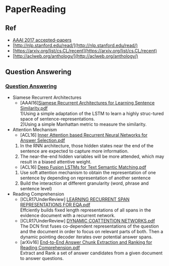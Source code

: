 # PaperReading

## Ref
- [AAAI 2017 accepted-papers](http://www.aaai.org/Conferences/AAAI/2017/aaai17accepted-papers.pdf)
- [http://nlp.stanford.edu/read/](http://nlp.stanford.edu/read/)
- [https://arxiv.org/list/cs.CL/recent](https://arxiv.org/list/cs.CL/recent)
- [http://aclweb.org/anthology/](http://aclweb.org/anthology/)
## Question Answering

### [Question Answering](https://github.com/ECNUICA/PaperReading/tree/master/Question%20Answering)
- Siamese Recurrent Architectures
  - [AAAI16][Siamese Recurrent Architectures for Learning Sentence Similarity.pdf](https://github.com/ECNUICA/PaperReading/blob/master/Question%20Answering/1-AAAI16-Mueller-Siamese%20Recurrent%20Architectures%20for%20Learning%20Sentence%20Similarity.pdf)  
  1)Using a simple adaptation of the LSTM to learn a highly struc-tured space of sentence-representations.  
  2)Using a simple Manhattan metric to measure the similarity.
- Attention Mechanism
  - [ACL16] [Inner Attention based Recurrent Neural Networks for Answer Selection.pdf](https://github.com/ECNUICA/PaperReading/blob/master/Question%20Answering/3-ACL16-CAS-Inner%20Attention%20based%20Recurrent%20Neural%20Networks%20for%20Answer%20Selection.pdf)  
  1) In the RNN architecture, those hidden states near the end of the sentence are expected to capture more information.  
  2) The near-the-end hidden variables will be more attended, which may result in a biased attentive weight.  
  - [ACL16] [Deep Fusion LSTMs for Text Semantic Matching.pdf](https://github.com/ECNUICA/PaperReading/blob/master/Question%20Answering/4-ACL16-FDU-Deep%20Fusion%20LSTMs%20for%20Text%20Semantic%20Matching.pdf)  
  1) Use soft attention mechanism to obtain the representation of one sentence by depending on representation of another sentence  
  2) Build the interaction at different granularity (word, phrase and sentence level)  
- Reading Comprehension
  - [ICLR17UnderReview] [LEARNING RECURRENT SPAN REPRESENTATIONS FOR EQA.pdf](https://github.com/ECNUICA/PaperReading/blob/master/Question%20Answering/5-ICLR17UnderReview-LEARNING%20RECURRENT%20SPAN%20REPRESENTATIONS%20FOR%20EQA.pdf)  
  Effciently builds fixed length representations of all spans in the evidence document with a recurrent network.  
  - [ICLR17UnderReview] [DYNAMIC COATTENTION NETWORKS.pdf](https://github.com/ECNUICA/PaperReading/blob/master/Question%20Answering/6-ICLR17UnderReview-DYNAMIC%20COATTENTION%20NETWORKS.pdf)  
  The DCN first fuses co-dependent representations of the question and the document in order to focus on relevant parts of both. Then a dynamic pointing decoder iterates over potential answer spans.  
  - [arXiv16] [End-to-End Answer Chunk Extraction and Ranking for Reading Comprehension.pdf](https://github.com/ECNUICA/PaperReading/blob/master/Question%20Answering/7-arXiv16-IBM-Waston-End-to-End%20Answer%20Chunk%20Extraction%20and%20Ranking%20for%20Reading%20Comprehension.pdf)  
  Extract and Rank a set of answer candidates from a given document to answer questions.
